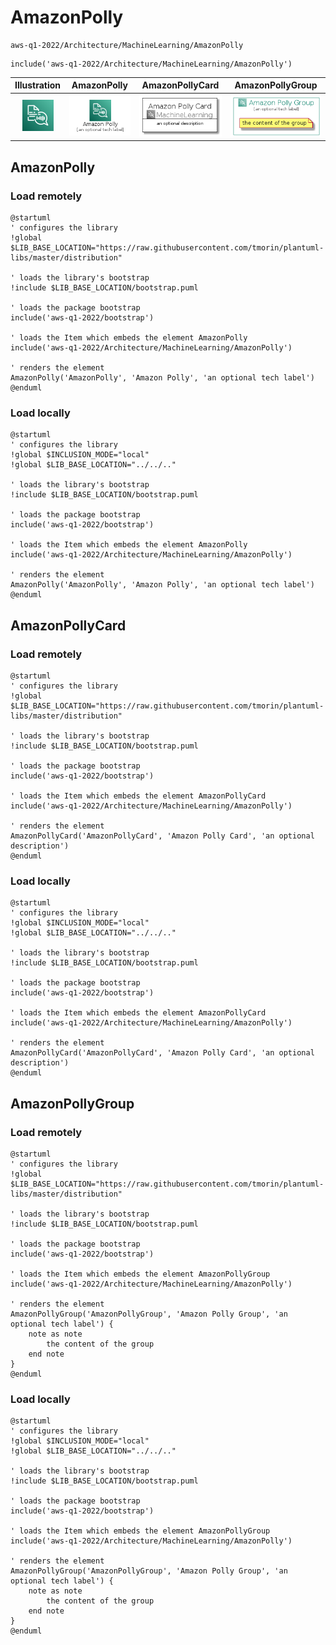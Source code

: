 # AmazonPolly


```text
aws-q1-2022/Architecture/MachineLearning/AmazonPolly
```

```text
include('aws-q1-2022/Architecture/MachineLearning/AmazonPolly')
```



| Illustration | AmazonPolly | AmazonPollyCard | AmazonPollyGroup |
| :---: | :---: | :---: | :---: |
| ![illustration for Illustration](../../../aws-q1-2022/Architecture/MachineLearning/AmazonPolly.png) | ![illustration for AmazonPolly](../../../aws-q1-2022/Architecture/MachineLearning/AmazonPolly.Local.png) | ![illustration for AmazonPollyCard](../../../aws-q1-2022/Architecture/MachineLearning/AmazonPollyCard.Local.png) | ![illustration for AmazonPollyGroup](../../../aws-q1-2022/Architecture/MachineLearning/AmazonPollyGroup.Local.png) |




## AmazonPolly

### Load remotely
```plantuml
@startuml
' configures the library
!global $LIB_BASE_LOCATION="https://raw.githubusercontent.com/tmorin/plantuml-libs/master/distribution"

' loads the library's bootstrap
!include $LIB_BASE_LOCATION/bootstrap.puml

' loads the package bootstrap
include('aws-q1-2022/bootstrap')

' loads the Item which embeds the element AmazonPolly
include('aws-q1-2022/Architecture/MachineLearning/AmazonPolly')

' renders the element
AmazonPolly('AmazonPolly', 'Amazon Polly', 'an optional tech label')
@enduml
```

### Load locally
```plantuml
@startuml
' configures the library
!global $INCLUSION_MODE="local"
!global $LIB_BASE_LOCATION="../../.."

' loads the library's bootstrap
!include $LIB_BASE_LOCATION/bootstrap.puml

' loads the package bootstrap
include('aws-q1-2022/bootstrap')

' loads the Item which embeds the element AmazonPolly
include('aws-q1-2022/Architecture/MachineLearning/AmazonPolly')

' renders the element
AmazonPolly('AmazonPolly', 'Amazon Polly', 'an optional tech label')
@enduml
```

## AmazonPollyCard

### Load remotely
```plantuml
@startuml
' configures the library
!global $LIB_BASE_LOCATION="https://raw.githubusercontent.com/tmorin/plantuml-libs/master/distribution"

' loads the library's bootstrap
!include $LIB_BASE_LOCATION/bootstrap.puml

' loads the package bootstrap
include('aws-q1-2022/bootstrap')

' loads the Item which embeds the element AmazonPollyCard
include('aws-q1-2022/Architecture/MachineLearning/AmazonPolly')

' renders the element
AmazonPollyCard('AmazonPollyCard', 'Amazon Polly Card', 'an optional description')
@enduml
```

### Load locally
```plantuml
@startuml
' configures the library
!global $INCLUSION_MODE="local"
!global $LIB_BASE_LOCATION="../../.."

' loads the library's bootstrap
!include $LIB_BASE_LOCATION/bootstrap.puml

' loads the package bootstrap
include('aws-q1-2022/bootstrap')

' loads the Item which embeds the element AmazonPollyCard
include('aws-q1-2022/Architecture/MachineLearning/AmazonPolly')

' renders the element
AmazonPollyCard('AmazonPollyCard', 'Amazon Polly Card', 'an optional description')
@enduml
```

## AmazonPollyGroup

### Load remotely
```plantuml
@startuml
' configures the library
!global $LIB_BASE_LOCATION="https://raw.githubusercontent.com/tmorin/plantuml-libs/master/distribution"

' loads the library's bootstrap
!include $LIB_BASE_LOCATION/bootstrap.puml

' loads the package bootstrap
include('aws-q1-2022/bootstrap')

' loads the Item which embeds the element AmazonPollyGroup
include('aws-q1-2022/Architecture/MachineLearning/AmazonPolly')

' renders the element
AmazonPollyGroup('AmazonPollyGroup', 'Amazon Polly Group', 'an optional tech label') {
    note as note
        the content of the group
    end note
}
@enduml
```

### Load locally
```plantuml
@startuml
' configures the library
!global $INCLUSION_MODE="local"
!global $LIB_BASE_LOCATION="../../.."

' loads the library's bootstrap
!include $LIB_BASE_LOCATION/bootstrap.puml

' loads the package bootstrap
include('aws-q1-2022/bootstrap')

' loads the Item which embeds the element AmazonPollyGroup
include('aws-q1-2022/Architecture/MachineLearning/AmazonPolly')

' renders the element
AmazonPollyGroup('AmazonPollyGroup', 'Amazon Polly Group', 'an optional tech label') {
    note as note
        the content of the group
    end note
}
@enduml
```

